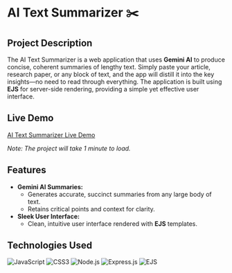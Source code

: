 # AI Text Summarizer ✂️

## Project Description
The AI Text Summarizer is a web application that uses **Gemini AI** to produce concise, coherent summaries of lengthy text. Simply paste your article, research paper, or any block of text, and the app will distill it into the key insights—no need to read through everything. The application is built using **EJS** for server-side rendering, providing a simple yet effective user interface.

## Live Demo
[AI Text Summarizer Live Demo](https://ai-text-summarizer-w9xe.onrender.com)

*Note: The project will take 1 minute to load.*

## Features
- **Gemini AI Summaries:**
  - Generates accurate, succinct summaries from any large body of text.
  - Retains critical points and context for clarity.
- **Sleek User Interface:**
  - Clean, intuitive user interface rendered with **EJS** templates.

## Technologies Used
![JavaScript](https://img.shields.io/badge/JavaScript-F7DF1E?style=for-the-badge&logo=javascript&logoColor=black)
![CSS3](https://img.shields.io/badge/CSS3-1572B6?style=for-the-badge&logo=css3&logoColor=white)
![Node.js](https://img.shields.io/badge/Node.js-339933?style=for-the-badge&logo=node.js&logoColor=white)
![Express.js](https://img.shields.io/badge/Express.js-000000?style=for-the-badge&logo=express&logoColor=white)
![EJS](https://img.shields.io/badge/EJS-000000?style=for-the-badge&logo=ejs&logoColor=white)

